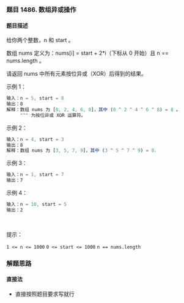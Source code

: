 ### 题目 1486. 数组异或操作
#### 题目描述
给你两个整数，n 和 start 。

数组 nums 定义为：nums[i] = start + 2*i（下标从 0 开始）且 n == nums.length 。

请返回 nums 中所有元素按位异或（XOR）后得到的结果。


示例 1：

```js
输入：n = 5, start = 0
输出：8
解释：数组 nums 为 [0, 2, 4, 6, 8]，其中 (0 ^ 2 ^ 4 ^ 6 ^ 8) = 8 。
     "^" 为按位异或 XOR 运算符。
```
示例 2：

```js
输入：n = 4, start = 3
输出：8
解释：数组 nums 为 [3, 5, 7, 9]，其中 (3 ^ 5 ^ 7 ^ 9) = 8.
```
示例 3：

```js
输入：n = 1, start = 7
输出：7
```
示例 4：

```js
输入：n = 10, start = 5
输出：2
```
 

提示：

`1 <= n <= 1000`
`0 <= start <= 1000`
`n == nums.length`

### 解题思路
#### 直接法
- 直接按照题目要求写就行